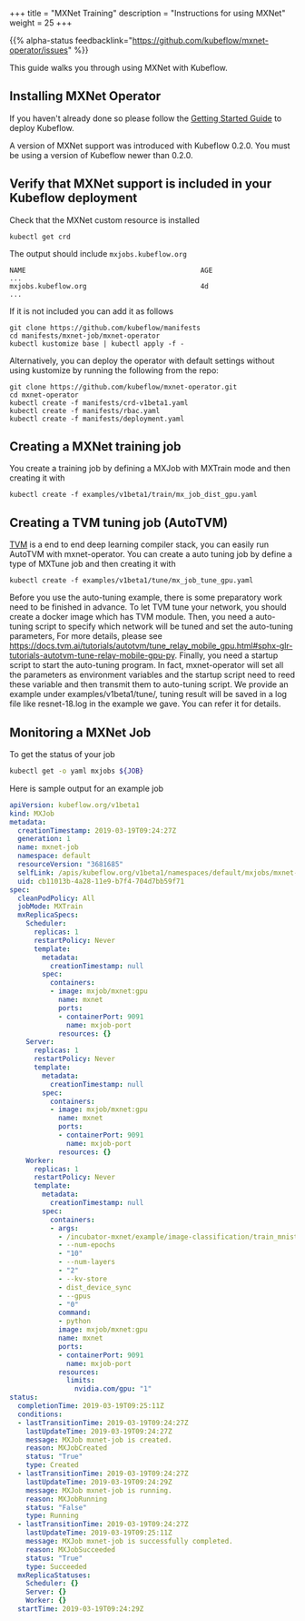 +++
title = "MXNet Training"
description = "Instructions for using MXNet"
weight = 25
+++

{{% alpha-status 
  feedbacklink="https://github.com/kubeflow/mxnet-operator/issues" %}}

This guide walks you through using MXNet with Kubeflow.

## Installing MXNet Operator

If you haven't already done so please follow the [Getting Started Guide](https://www.kubeflow.org/docs/started/getting-started/) to deploy Kubeflow.

A version of MXNet support was introduced with Kubeflow 0.2.0. You must be using a version of Kubeflow newer than 0.2.0.

## Verify that MXNet support is included in your Kubeflow deployment

Check that the MXNet custom resource is installed

```
kubectl get crd
```

The output should include `mxjobs.kubeflow.org`

```
NAME                                           AGE
...
mxjobs.kubeflow.org                            4d
...
```

If it is not included you can add it as follows

```
git clone https://github.com/kubeflow/manifests
cd manifests/mxnet-job/mxnet-operator
kubectl kustomize base | kubectl apply -f -
```

Alternatively, you can deploy the operator with default settings without using kustomize by running the following from the repo:

```
git clone https://github.com/kubeflow/mxnet-operator.git
cd mxnet-operator
kubectl create -f manifests/crd-v1beta1.yaml 
kubectl create -f manifests/rbac.yaml 
kubectl create -f manifests/deployment.yaml
```

## Creating a MXNet training job


You create a training job by defining a MXJob with MXTrain mode and then creating it with


```
kubectl create -f examples/v1beta1/train/mx_job_dist_gpu.yaml
```


## Creating a TVM tuning job (AutoTVM)


[TVM](https://docs.tvm.ai/tutorials/) is a end to end deep learning compiler stack, you can easily run AutoTVM with mxnet-operator. 
You can create a auto tuning job by define a type of MXTune job and then creating it with


```
kubectl create -f examples/v1beta1/tune/mx_job_tune_gpu.yaml
```


Before you use the auto-tuning example, there is some preparatory work need to be finished in advance. To let TVM tune your network, you should create a docker image which has TVM module. Then, you need a auto-tuning script to specify which network will be tuned and set the auto-tuning parameters, For more details, please see https://docs.tvm.ai/tutorials/autotvm/tune_relay_mobile_gpu.html#sphx-glr-tutorials-autotvm-tune-relay-mobile-gpu-py. Finally, you need a startup script to start the auto-tuning program. In fact, mxnet-operator will set all the parameters as environment variables and the startup script need to reed these variable and then transmit them to auto-tuning script. We provide an example under examples/v1beta1/tune/, tuning result will be saved in a log file like resnet-18.log in the example we gave. You can refer it for details.


## Monitoring a MXNet Job


To get the status of your job

```bash
kubectl get -o yaml mxjobs ${JOB}
```   

Here is sample output for an example job

```yaml
apiVersion: kubeflow.org/v1beta1
kind: MXJob
metadata:
  creationTimestamp: 2019-03-19T09:24:27Z
  generation: 1
  name: mxnet-job
  namespace: default
  resourceVersion: "3681685"
  selfLink: /apis/kubeflow.org/v1beta1/namespaces/default/mxjobs/mxnet-job
  uid: cb11013b-4a28-11e9-b7f4-704d7bb59f71
spec:
  cleanPodPolicy: All
  jobMode: MXTrain
  mxReplicaSpecs:
    Scheduler:
      replicas: 1
      restartPolicy: Never
      template:
        metadata:
          creationTimestamp: null
        spec:
          containers:
          - image: mxjob/mxnet:gpu
            name: mxnet
            ports:
            - containerPort: 9091
              name: mxjob-port
            resources: {}
    Server:
      replicas: 1
      restartPolicy: Never
      template:
        metadata:
          creationTimestamp: null
        spec:
          containers:
          - image: mxjob/mxnet:gpu
            name: mxnet
            ports:
            - containerPort: 9091
              name: mxjob-port
            resources: {}
    Worker:
      replicas: 1
      restartPolicy: Never
      template:
        metadata:
          creationTimestamp: null
        spec:
          containers:
          - args:
            - /incubator-mxnet/example/image-classification/train_mnist.py
            - --num-epochs
            - "10"
            - --num-layers
            - "2"
            - --kv-store
            - dist_device_sync
            - --gpus
            - "0"
            command:
            - python
            image: mxjob/mxnet:gpu
            name: mxnet
            ports:
            - containerPort: 9091
              name: mxjob-port
            resources:
              limits:
                nvidia.com/gpu: "1"
status:
  completionTime: 2019-03-19T09:25:11Z
  conditions:
  - lastTransitionTime: 2019-03-19T09:24:27Z
    lastUpdateTime: 2019-03-19T09:24:27Z
    message: MXJob mxnet-job is created.
    reason: MXJobCreated
    status: "True"
    type: Created
  - lastTransitionTime: 2019-03-19T09:24:27Z
    lastUpdateTime: 2019-03-19T09:24:29Z
    message: MXJob mxnet-job is running.
    reason: MXJobRunning
    status: "False"
    type: Running
  - lastTransitionTime: 2019-03-19T09:24:27Z
    lastUpdateTime: 2019-03-19T09:25:11Z
    message: MXJob mxnet-job is successfully completed.
    reason: MXJobSucceeded
    status: "True"
    type: Succeeded
  mxReplicaStatuses:
    Scheduler: {}
    Server: {}
    Worker: {}
  startTime: 2019-03-19T09:24:29Z
```
